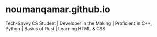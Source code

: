 # noumanqamar.github.io
Tech-Savvy CS Student | Developer in the Making | Proficient in C++, Python | Basics of Rust | Learning HTML &amp; CSS
